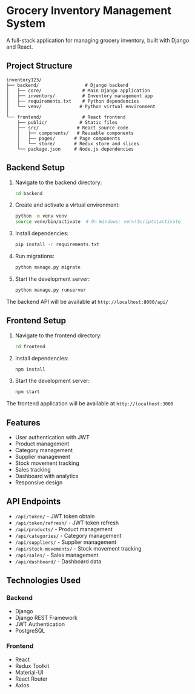 # Grocery Inventory Management System

A full-stack application for managing grocery inventory, built with Django and React.

## Project Structure

```
inventory123/
├── backend/                 # Django backend
│   ├── core/               # Main Django application
│   ├── inventory/          # Inventory management app
│   ├── requirements.txt    # Python dependencies
│   └── venv/              # Python virtual environment
│
└── frontend/               # React frontend
    ├── public/            # Static files
    ├── src/              # React source code
    │   ├── components/   # Reusable components
    │   ├── pages/       # Page components
    │   └── store/       # Redux store and slices
    └── package.json     # Node.js dependencies
```

## Backend Setup

1. Navigate to the backend directory:
   ```bash
   cd backend
   ```

2. Create and activate a virtual environment:
   ```bash
   python -m venv venv
   source venv/bin/activate  # On Windows: venv\Scripts\activate
   ```

3. Install dependencies:
   ```bash
   pip install -r requirements.txt
   ```

4. Run migrations:
   ```bash
   python manage.py migrate
   ```

5. Start the development server:
   ```bash
   python manage.py runserver
   ```

The backend API will be available at `http://localhost:8000/api/`

## Frontend Setup

1. Navigate to the frontend directory:
   ```bash
   cd frontend
   ```

2. Install dependencies:
   ```bash
   npm install
   ```

3. Start the development server:
   ```bash
   npm start
   ```

The frontend application will be available at `http://localhost:3000`

## Features

- User authentication with JWT
- Product management
- Category management
- Supplier management
- Stock movement tracking
- Sales tracking
- Dashboard with analytics
- Responsive design

## API Endpoints

- `/api/token/` - JWT token obtain
- `/api/token/refresh/` - JWT token refresh
- `/api/products/` - Product management
- `/api/categories/` - Category management
- `/api/suppliers/` - Supplier management
- `/api/stock-movements/` - Stock movement tracking
- `/api/sales/` - Sales management
- `/api/dashboard/` - Dashboard data

## Technologies Used

### Backend
- Django
- Django REST Framework
- JWT Authentication
- PostgreSQL

### Frontend
- React
- Redux Toolkit
- Material-UI
- React Router
- Axios 